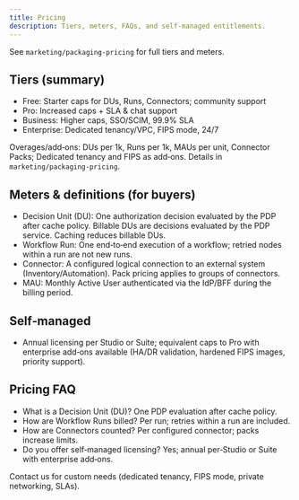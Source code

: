 ```yaml
---
title: Pricing
description: Tiers, meters, FAQs, and self‑managed entitlements.
---
```


See `marketing/packaging-pricing` for full tiers and meters.

## Tiers (summary)

- Free: Starter caps for DUs, Runs, Connectors; community support
- Pro: Increased caps + SLA & chat support
- Business: Higher caps, SSO/SCIM, 99.9% SLA
- Enterprise: Dedicated tenancy/VPC, FIPS mode, 24/7

Overages/add‑ons: DUs per 1k, Runs per 1k, MAUs per unit, Connector Packs; Dedicated tenancy and FIPS as add‑ons. Details in `marketing/packaging-pricing`.

## Meters & definitions (for buyers)

- Decision Unit (DU): One authorization decision evaluated by the PDP after cache policy. Billable DUs are decisions evaluated by the PDP service. Caching reduces billable DUs.
- Workflow Run: One end‑to‑end execution of a workflow; retried nodes within a run are not new runs.
- Connector: A configured logical connection to an external system (Inventory/Automation). Pack pricing applies to groups of connectors.
- MAU: Monthly Active User authenticated via the IdP/BFF during the billing period.

## Self‑managed

- Annual licensing per Studio or Suite; equivalent caps to Pro with enterprise add‑ons available (HA/DR validation, hardened FIPS images, priority support).

## Pricing FAQ

- What is a Decision Unit (DU)? One PDP evaluation after cache policy.
- How are Workflow Runs billed? Per run; retries within a run are included.
- How are Connectors counted? Per configured connector; packs increase limits.
- Do you offer self‑managed licensing? Yes; annual per‑Studio or Suite with enterprise add‑ons.

Contact us for custom needs (dedicated tenancy, FIPS mode, private networking, SLAs).


